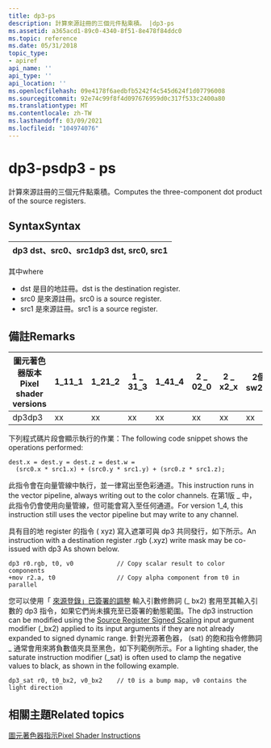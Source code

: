 ```yaml
---
title: dp3-ps
description: 計算來源註冊的三個元件點乘積。 |dp3-ps
ms.assetid: a365acd1-89c0-4340-8f51-8e478f84ddc0
ms.topic: reference
ms.date: 05/31/2018
topic_type:
- apiref
api_name: ''
api_type: ''
api_location: ''
ms.openlocfilehash: 09e4178f6aedbfb5242f4c545d624f1d07796008
ms.sourcegitcommit: 92e74c99f8f4d097676959d0c317f533c2400a80
ms.translationtype: MT
ms.contentlocale: zh-TW
ms.lasthandoff: 03/09/2021
ms.locfileid: "104974076"
---
```

# <a name="dp3---ps"></a><span data-ttu-id="42ba9-104">dp3-ps</span><span class="sxs-lookup"><span data-stu-id="42ba9-104">dp3 - ps</span></span>

<span data-ttu-id="42ba9-105">計算來源註冊的三個元件點乘積。</span><span class="sxs-lookup"><span data-stu-id="42ba9-105">Computes the three-component dot product of the source registers.</span></span>

## <a name="syntax"></a><span data-ttu-id="42ba9-106">Syntax</span><span class="sxs-lookup"><span data-stu-id="42ba9-106">Syntax</span></span>



| <span data-ttu-id="42ba9-107">dp3 dst、src0、src1</span><span class="sxs-lookup"><span data-stu-id="42ba9-107">dp3 dst, src0, src1</span></span> |
|---------------------|



 

<span data-ttu-id="42ba9-108">其中</span><span class="sxs-lookup"><span data-stu-id="42ba9-108">where</span></span>

-   <span data-ttu-id="42ba9-109">dst 是目的地註冊。</span><span class="sxs-lookup"><span data-stu-id="42ba9-109">dst is the destination register.</span></span>
-   <span data-ttu-id="42ba9-110">src0 是來源註冊。</span><span class="sxs-lookup"><span data-stu-id="42ba9-110">src0 is a source register.</span></span>
-   <span data-ttu-id="42ba9-111">src1 是來源註冊。</span><span class="sxs-lookup"><span data-stu-id="42ba9-111">src1 is a source register.</span></span>

## <a name="remarks"></a><span data-ttu-id="42ba9-112">備註</span><span class="sxs-lookup"><span data-stu-id="42ba9-112">Remarks</span></span>



| <span data-ttu-id="42ba9-113">圖元著色器版本</span><span class="sxs-lookup"><span data-stu-id="42ba9-113">Pixel shader versions</span></span> | <span data-ttu-id="42ba9-114">1\_1</span><span class="sxs-lookup"><span data-stu-id="42ba9-114">1\_1</span></span> | <span data-ttu-id="42ba9-115">1\_2</span><span class="sxs-lookup"><span data-stu-id="42ba9-115">1\_2</span></span> | <span data-ttu-id="42ba9-116">1 \_ 3</span><span class="sxs-lookup"><span data-stu-id="42ba9-116">1\_3</span></span> | <span data-ttu-id="42ba9-117">1\_4</span><span class="sxs-lookup"><span data-stu-id="42ba9-117">1\_4</span></span> | <span data-ttu-id="42ba9-118">2 \_ 0</span><span class="sxs-lookup"><span data-stu-id="42ba9-118">2\_0</span></span> | <span data-ttu-id="42ba9-119">2 \_ x</span><span class="sxs-lookup"><span data-stu-id="42ba9-119">2\_x</span></span> | <span data-ttu-id="42ba9-120">2個 \_ sw</span><span class="sxs-lookup"><span data-stu-id="42ba9-120">2\_sw</span></span> | <span data-ttu-id="42ba9-121">3 \_ 0</span><span class="sxs-lookup"><span data-stu-id="42ba9-121">3\_0</span></span> | <span data-ttu-id="42ba9-122">3個 \_ sw</span><span class="sxs-lookup"><span data-stu-id="42ba9-122">3\_sw</span></span> |
|-----------------------|------|------|------|------|------|------|-------|------|-------|
| <span data-ttu-id="42ba9-123">dp3</span><span class="sxs-lookup"><span data-stu-id="42ba9-123">dp3</span></span>                   | <span data-ttu-id="42ba9-124">x</span><span class="sxs-lookup"><span data-stu-id="42ba9-124">x</span></span>    | <span data-ttu-id="42ba9-125">x</span><span class="sxs-lookup"><span data-stu-id="42ba9-125">x</span></span>    | <span data-ttu-id="42ba9-126">x</span><span class="sxs-lookup"><span data-stu-id="42ba9-126">x</span></span>    | <span data-ttu-id="42ba9-127">x</span><span class="sxs-lookup"><span data-stu-id="42ba9-127">x</span></span>    | <span data-ttu-id="42ba9-128">x</span><span class="sxs-lookup"><span data-stu-id="42ba9-128">x</span></span>    | <span data-ttu-id="42ba9-129">x</span><span class="sxs-lookup"><span data-stu-id="42ba9-129">x</span></span>    | <span data-ttu-id="42ba9-130">x</span><span class="sxs-lookup"><span data-stu-id="42ba9-130">x</span></span>     | <span data-ttu-id="42ba9-131">x</span><span class="sxs-lookup"><span data-stu-id="42ba9-131">x</span></span>    | <span data-ttu-id="42ba9-132">x</span><span class="sxs-lookup"><span data-stu-id="42ba9-132">x</span></span>     |



 

<span data-ttu-id="42ba9-133">下列程式碼片段會顯示執行的作業：</span><span class="sxs-lookup"><span data-stu-id="42ba9-133">The following code snippet shows the operations performed:</span></span>


```
dest.x = dest.y = dest.z = dest.w = 
  (src0.x * src1.x) + (src0.y * src1.y) + (src0.z * src1.z);
```



<span data-ttu-id="42ba9-134">此指令會在向量管線中執行，並一律寫出至色彩通道。</span><span class="sxs-lookup"><span data-stu-id="42ba9-134">This instruction runs in the vector pipeline, always writing out to the color channels.</span></span> <span data-ttu-id="42ba9-135">在第1版 \_ 中，此指令仍會使用向量管線，但可能會寫入至任何通道。</span><span class="sxs-lookup"><span data-stu-id="42ba9-135">For version 1\_4, this instruction still uses the vector pipeline but may write to any channel.</span></span>

<span data-ttu-id="42ba9-136">具有目的地 register 的指令 ( xyz) 寫入遮罩可與 dp3 共同發行，如下所示。</span><span class="sxs-lookup"><span data-stu-id="42ba9-136">An instruction with a destination register .rgb (.xyz) write mask may be co-issued with dp3 As shown below.</span></span>


```
dp3 r0.rgb, t0, v0            // Copy scalar result to color components
+mov r2.a, t0                 // Copy alpha component from t0 in parallel 
```



<span data-ttu-id="42ba9-137">您可以使用「 [來源登錄」已簽署的調整](dx9-graphics-reference-asm-ps-registers-modifiers-signed-scale.md) 輸入引數修飾詞 (\_ bx2) 套用至其輸入引數的 dp3 指令，如果它們尚未擴充至已簽署的動態範圍。</span><span class="sxs-lookup"><span data-stu-id="42ba9-137">The dp3 instruction can be modified using the [Source Register Signed Scaling](dx9-graphics-reference-asm-ps-registers-modifiers-signed-scale.md) input argument modifier (\_bx2) applied to its input arguments if they are not already expanded to signed dynamic range.</span></span> <span data-ttu-id="42ba9-138">針對光源著色器， (sat) 的飽和指令修飾詞 \_ 通常會用來將負數值夾具至黑色，如下列範例所示。</span><span class="sxs-lookup"><span data-stu-id="42ba9-138">For a lighting shader, the saturate instruction modifier (\_sat) is often used to clamp the negative values to black, as shown in the following example.</span></span>


```
dp3_sat r0, t0_bx2, v0_bx2    // t0 is a bump map, v0 contains the light direction
```



## <a name="related-topics"></a><span data-ttu-id="42ba9-139">相關主題</span><span class="sxs-lookup"><span data-stu-id="42ba9-139">Related topics</span></span>

<dl> <dt>

[<span data-ttu-id="42ba9-140">圖元著色器指示</span><span class="sxs-lookup"><span data-stu-id="42ba9-140">Pixel Shader Instructions</span></span>](dx9-graphics-reference-asm-ps-instructions.md)
</dt> </dl>

 

 




